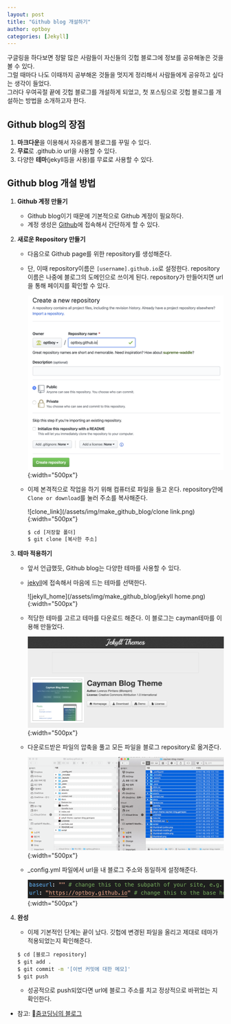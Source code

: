 ```yaml
---
layout: post
title: "Github blog 개설하기"
author: optboy
categories: [Jekyll]
---
```


구글링을 하다보면 정말 많은 사람들이 자신들의 깃헙 블로그에 정보를 공유해놓은 것을 볼 수 있다.  
그럴 때마다 나도 이때까지 공부해온 것들을 멋지게 정리해서 사람들에게 공유하고 싶다는 생각이 들었다.  
그러다 우여곡절 끝에 깃헙 블로그를 개설하게 되었고, 첫 포스팅으로 깃헙 블로그를 개설하는 방법을 소개하고자 한다.  

## Github blog의 장점

1. **마크다운**을 이용해서 자유롭게 블로그를 꾸밀 수 있다.
2. **무료**로 .github.io url을 사용할 수 있다.
3. 다양한 **테마**(jekyll등을 사용)를 무료로 사용할 수 있다.


## Github blog 개설 방법

1. **Github 계정 만들기**  

    - Github blog이기 때문에 기본적으로 Github 계정이 필요하다.  
    - 계정 생성은 [Github][github]에 접속해서 간단하게 할 수 있다.

2. **새로운 Repository 만들기**  

    - 다음으로 Github page를 위한 repository를 생성해준다.
    - 단, 이때 repository이름은 `[username].github.io`로 설정한다. repository이름은 나중에 블로그의 도메인으로 쓰이게 된다. repository가 만들어지면 url을 통해 페이지를 확인할 수 있다.  

        ![make_repository](/assets/img/make_github_blog/make_repository.png){:width="500px"}  

    - 이제 본격적으로 작업을 하기 위해 컴퓨터로 파일을 들고 온다. repository안에 `Clone or download`를 눌러 주소를 복사해준다.  

        ![clone_link](/assets/img/make_github_blog/clone link.png){:width="500px"}  

        ```bash
        $ cd [저장할 폴더]
        $ git clone [복사한 주소]
        ```
        
3. **테마 적용하기**  

    - 앞서 언급했듯, Github blog는 다양한 테마를 사용할 수 있다.  
    - [jekyll][jekyll]에 접속해서 마음에 드는 테마를 선택한다.  

        ![jekyll_home](/assets/img/make_github_blog/jekyll home.png){:width="500px"}  

    - 적당한 테마를 고르고 테마를 다운로드 해준다. 이 블로그는 cayman테마를 이용해 만들었다.  

        ![cayman](/assets/img/make_github_blog/cayman.png){:width="500px"}

    - 다운로드받은 파일의 압축을 풀고 모든 파일을 블로그 repository로 옮겨준다.  

        ![paste](/assets/img/make_github_blog/paste.gif){:width="500px"}

    - _config.yml 파일에서 url을 내 블로그 주소와 동일하게 설정해준다.  

        ![yml](/assets/img/make_github_blog/yml_file.png){:width="500px"}

4. **완성**  

    - 이제 기본적인 단계는 끝이 났다. 깃헙에 변경된 파일을 올리고 제대로 테마가 적용되었는지 확인해준다. 
    ```bash
    $ cd [블로그 repository]
    $ git add .
    $ git commit -m '[이번 커밋에 대한 메모]'
    $ git push
    ```
    - 성공적으로 push되었다면 url에 블로그 주소를 치고 정상적으로 바뀌었는 지 확인한다.

* 참고: [줌코딩님의 블로그][reference]

[github]: https://github.com
[jekyll]: http://jekyllthemes.org
[reference]: https://zoomkoding.github.io/gitblog/2019/08/15/git-blog-1.html